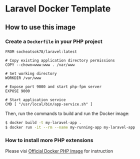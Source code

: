 # Laravel Docker Template

## How to use this image
### Create a `Dockerfile` in your PHP project
```
FROM socheatsok78/laravel:latest

# Copy existing application directory permissions
COPY --chown=www:www . /var/www

# Set working directory
WORKDIR /var/www

# Expose port 9000 and start php-fpm server
EXPOSE 9000

# Start application service
CMD [ "/usr/local/bin/app-service.sh" ]
```

Then, run the commands to build and run the Docker image:

```sh
$ docker build -t my-laravel-app .
$ docker run -it --rm --name my-running-app my-laravel-app
```

### How to install more PHP extensions
Please visi [Official Docker PHP Image](https://hub.docker.com/_/php) for instruction
